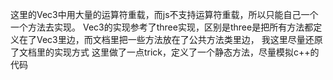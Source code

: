 这里的Vec3中用大量的运算符重载，而js不支持运算符重载，所以只能自己一个一个方法去实现。
Vec3的实现参考了three实现，区别是three是把所有方法都定义在了Vec3里边，而文档里把一些方法放在了公共方法类里边，
我这里尽量还原了文档里的实现方式
这里做了一点trick，定义了一个静态方法，尽量模拟c++的代码